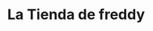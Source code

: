 ---
title: "La Tienda de freddy"
url: /simacota-bario-santa-barbara/la-tienda-de-freddy/
shop: comodidad
---